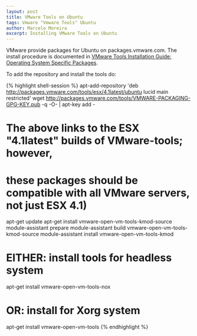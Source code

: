 ```yaml
---
layout: post
title: VMware Tools on Ubuntu
tags: Vmware "Vmware Tools" Ubuntu
author: Marcelo Moreira
excerpt: Installing VMware Tools on Ubuntu
---
```


VMware provide packages for Ubuntu on packages.vmware.com. The install procedure is documented in [VMware Tools Installation Guide: Operating System Specific Packages](http://www.vmware.com/pdf/osp_install_guide.pdf).

To add the repository and install the tools do:

{% highlight shell-session %}
apt-add-repository 'deb http://packages.vmware.com/tools/esx/4.1latest/ubuntu lucid main restricted'
wget http://packages.vmware.com/tools/VMWARE-PACKAGING-GPG-KEY.pub -q -O- | apt-key add -

# The above links to the ESX "4.1latest" builds of VMware-tools; however,
# these packages should be compatible with all VMware servers, not just ESX 4.1)

apt-get update
apt-get install vmware-open-vm-tools-kmod-source
module-assistant prepare
module-assistant build vmware-open-vm-tools-kmod-source
module-assistant install vmware-open-vm-tools-kmod

# EITHER: install tools for headless system
apt-get install vmware-open-vm-tools-nox
# OR: install for Xorg system
apt-get install vmware-open-vm-tools
{% endhighlight %}
